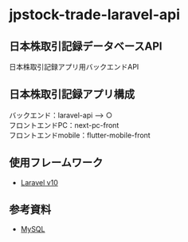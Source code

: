 # jpstock-trade-laravel-api

## 日本株取引記録データベースAPI

日本株取引記録アプリ用バックエンドAPI

## 日本株取引記録アプリ構成

バックエンド：laravel-api --> ○  
フロントエンドPC：next-pc-front  
フロントエンドmobile：flutter-mobile-front

## 使用フレームワーク

- [Laravel v10](https://readouble.com/laravel/10.x/ja/installation.html)

## 参考資料

- [MySQL](https://www.javadrive.jp/mysql/)
